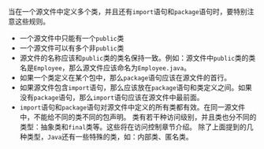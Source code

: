 当在一个源文件中定义多个类，并且还有`import`语句和`package`语句时，要特别注意这些规则。
* 一个源文件中只能有一个`public`类
* 一个源文件可以有多个非`public`类
* 源文件的名称应该和`public`类的类名保持一致。例如：源文件中`public`类的类名是`Employee`，那么源文件应该命名为`Employee.java`。
* 如果一个类定义在某个包中，那么`package`语句应该在源文件的首行。
* 如果源文件包含`import`语句，那么应该放在`package`语句和类定义之间。如果没有`package`语句，那么`import`语句应该在源文件中最前面。
* `import`语句和`package`语句对源文件中定义的所有类都有效。在同一源文件中，不能给不同的类不同的包声明。
类有若干种访问级别，并且类也分不同的类型：抽象类和`final`类等。这些将在访问控制章节介绍。
除了上面提到的几种类型，`Java`还有一些特殊的类，如：内部类、匿名类。